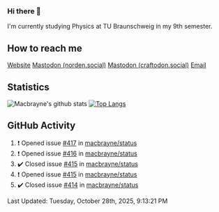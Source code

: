 ### Hi there 👋
I'm currently studying Physics at TU Braunschweig in my 9th semester.

## How to reach me
[Website](https://florentin-schleuss.de)
<a rel="me" href="https://norden.social/@florentin">Mastodon (norden.social)</a>
<a rel="me" href="https://craftodon.social/@frodolon">Mastodon (craftodon.social)</a>
[Email](mailto:hello@macbrayne.de)

## Statistics
![Macbrayne's github stats](https://github-readme-stats.vercel.app/api?username=macbrayne&count_private=true&show_icons=true&hide_rank=true&custom_title=macbrayne's%20GitHub%20Stats)
[![Top Langs](https://github-readme-stats.vercel.app/api/top-langs/?username=macbrayne&exclude_repo=liftron&layout=compact)](https://github.com/anuraghazra/github-readme-stats)
## GitHub Activity

<!--RECENT_ACTIVITY:start-->
1. ❗️ Opened issue [#417](https://github.com/macbrayne/status/issues/417) in [macbrayne/status](https://github.com/macbrayne/status)
2. ❗️ Opened issue [#416](https://github.com/macbrayne/status/issues/416) in [macbrayne/status](https://github.com/macbrayne/status)
3. ✔️ Closed issue [#415](https://github.com/macbrayne/status/issues/415) in [macbrayne/status](https://github.com/macbrayne/status)
4. ❗️ Opened issue [#415](https://github.com/macbrayne/status/issues/415) in [macbrayne/status](https://github.com/macbrayne/status)
5. ✔️ Closed issue [#414](https://github.com/macbrayne/status/issues/414) in [macbrayne/status](https://github.com/macbrayne/status)
<!--RECENT_ACTIVITY:end-->

<!--RECENT_ACTIVITY:last_update-->
Last Updated: Tuesday, October 28th, 2025, 9:13:21 PM
<!--RECENT_ACTIVITY:last_update_end-->


<!--
**macbrayne/macbrayne** is a ✨ _special_ ✨ repository because its `README.md` (this file) appears on your GitHub profile.

Here are some ideas to get you started:

- 🔭 I’m currently working on ...
- 🌱 I’m currently learning ...
- 👯 I’m looking to collaborate on ...
- 🤔 I’m looking for help with ...
- 💬 Ask me about ...
- 📫 How to reach me: ...
- 😄 Pronouns: ...
- ⚡ Fun fact: ...
-->
